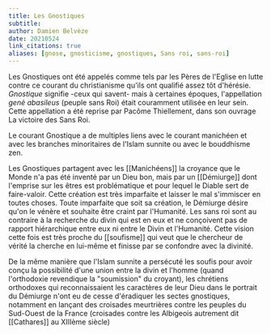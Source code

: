 ```yaml
---
title: Les Gnostiques
subtitle: 
author: Damien Belvèze
date: 20210524
link_citations: true
aliases: [gnose, gnosticisme, gnostiques, Sans roi, sans-roi]
---
```


Les Gnostiques ont été appelés comme tels par les Pères de l'Eglise en lutte contre ce courant du christianisme qu'ils ont qualifié assez tôt d'hérésie. *Gnostique* signifie -ceux qui savent- mais à certaines époques, l'appellation *genè abasileus* (peuple sans Roi) était couramment utilisée en leur sein. Cette appellation a été reprise par Pacôme Thiellement, dans son ouvrage La victoire des Sans Roi. 

Le courant Gnostique a de multiples liens avec le courant manichéen et avec les branches minoritaires de l'Islam sunnite ou avec le bouddhisme zen. 

Les Gnostiques partagent avec les [[Manichéens]] la croyance que le Monde n'a pas été inventé par un Dieu bon, mais par un [[Démiurge]] dont l'emprise sur les êtres est problématique et pour lequel le Diable sert de faire-valoir. 
Cette création est très imparfaite et laisser le mal s'immiscer en toutes choses. Toute imparfaite que soit sa création, le Démiurge désire qu'on le vénère et souhaite être craint par l'Humanité.
Les sans roi sont au contraire à la recherche du divin qui est en eux et ne conçoivent pas de rapport hiérarchique entre eux ni entre le Divin et l'Humanité. Cette vision cette fois est très proche du [[soufisme]] qui veut que le chercheur de vérité la cherche en lui-même et finisse par se confondre avec la divinité. 

De la même manière que l'Islam sunnite a persécuté les soufis pour avoir conçu la possibilité d'une union entre la divin et l'homme (quand l'orthodoxie revendique la "soumission" du croyant), les chrétiens orthodoxes qui reconnaissaient les caractères de leur Dieu dans le portrait du Démiurge n'ont eu de cesse d'éradiquer les sectes gnostiques, notamment en lançant des croisades meurtrières contre les peuples du Sud-Ouest de la France (croisades contre les Albigeois autrement dit [[Cathares]] au XIIIème siècle)
